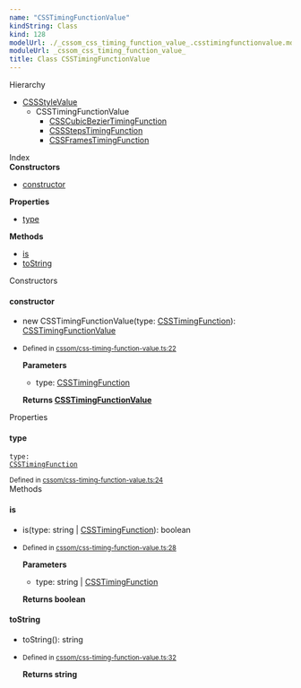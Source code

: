 ```yaml
---
name: "CSSTimingFunctionValue"
kindString: Class
kind: 128
modelUrl: ./_cssom_css_timing_function_value_.csstimingfunctionvalue.md
moduleUrl: _cssom_css_timing_function_value_
title: Class CSSTimingFunctionValue
---
```



<section class="pt-2 tsd-panel tsd-hierarchy">
<div class="lead">Hierarchy</div>
<ul class="pl-3 tsd-hierarchy list-style-initial">
<li>
<a href="../_cssom_css_style_value_.cssstylevalue/" class="tsd-signature-type">CSSStyleValue</a>
<ul class="pl-3 tsd-hierarchy list-style-initial">
<li>
<span class="target">CSSTimingFunctionValue</span>

<ul class="pl-3 tsd-hierarchy list-style-initial">
<li>
<a href="../_cssom_css_timing_function_value_.csscubicbeziertimingfunction/" class="tsd-signature-type">CSSCubicBezierTimingFunction</a>
</li>
<li>
<a href="../_cssom_css_timing_function_value_.cssstepstimingfunction/" class="tsd-signature-type">CSSStepsTimingFunction</a>
</li>
<li>
<a href="../_cssom_css_timing_function_value_.cssframestimingfunction/" class="tsd-signature-type">CSSFramesTimingFunction</a>
</li>
</ul>
</li>
</ul>
</li>
</ul>

</section>





<section >
<div class="lead pb-2">Index</div>
<section class="tsd-panel tsd-index-panel">
<div class="tsd-index-content">
<section class="tsd-index-section ">
<strong>Constructors</strong>
<ul>
<li class="tsd-kind-constructor tsd-parent-kind-class"><a href="../_cssom_css_timing_function_value_.csstimingfunctionvalue/#constructor" class="tsd-kind-icon">constructor</a></li>
</ul>
</section>
<section class="tsd-index-section ">
<strong>Properties</strong>
<ul>
<li class="tsd-kind-property tsd-parent-kind-class"><a href="../_cssom_css_timing_function_value_.csstimingfunctionvalue/#type" class="tsd-kind-icon">type</a></li>
</ul>
</section>
<section class="tsd-index-section ">
<strong>Methods</strong>
<ul>
<li class="tsd-kind-method tsd-parent-kind-class"><a href="../_cssom_css_timing_function_value_.csstimingfunctionvalue/#is" class="tsd-kind-icon">is</a></li>
<li class="tsd-kind-method tsd-parent-kind-class"><a href="../_cssom_css_timing_function_value_.csstimingfunctionvalue/#tostring" class="tsd-kind-icon">to<wbr>String</a></li>
</ul>
</section>
</div>
</section>
</section>
<section>
<div class="lead">Constructors</div>
<section class="pb-4 pt-2 tsd-kind-constructor tsd-parent-kind-class">
<div class="d-flex flex-row">

<h4 id="constructor">constructor</h4>
</div>

<ul class="tsd-signatures tsd-kind-constructor tsd-parent-kind-class">
<li class="tsd-signature tsd-kind-icon">new CSSTiming<wbr>Function<wbr>Value<span class="tsd-signature-symbol">(</span>type<span class="tsd-signature-symbol">: </span><a href="../_cssom_css_timing_function_value_.csstimingfunction/" class="tsd-signature-type">CSSTimingFunction</a><span class="tsd-signature-symbol">)</span><span class="tsd-signature-symbol">: </span><a href="../_cssom_css_timing_function_value_.csstimingfunctionvalue/" class="tsd-signature-type">CSSTimingFunctionValue</a></li>
</ul>

<ul class="tsd-descriptions">
<li class="tsd-description">
<aside class="tsd-sources pb-2">
<div class="d-flex flex-column">
<small class="text-muted">Defined in <a href="https://github.com/umbopepato/visua/blob/6f68f03/src/cssom/css-timing-function-value.ts#L22">cssom/css-timing-function-value.ts:22</a></small>
</div>
</aside>


<strong>Parameters</strong>
<ul class="pl-3 pb-2 list-style-initial">
<li>
<div class="h6 mb-0">type: <a href="../_cssom_css_timing_function_value_.csstimingfunction/" class="tsd-signature-type">CSSTimingFunction</a></div>


</li>
</ul>

<strong>Returns <a href="../_cssom_css_timing_function_value_.csstimingfunctionvalue/" class="tsd-signature-type">CSSTimingFunctionValue</a></strong>


</li>
</ul>

</section>
</section>
<section>
<div class="lead">Properties</div>
<section class="pb-4 pt-2 tsd-kind-property tsd-parent-kind-class">
<div class="d-flex flex-row">

<h4 id="type">type</h4>
</div>

<code class="tsd-signature tsd-kind-icon">type<span class="tsd-signature-symbol">:</span> <a href="../_cssom_css_timing_function_value_.csstimingfunction/" class="tsd-signature-type">CSSTimingFunction</a></code>

<aside class="tsd-sources pb-2">
<div class="d-flex flex-column">
<small class="text-muted">Defined in <a href="https://github.com/umbopepato/visua/blob/6f68f03/src/cssom/css-timing-function-value.ts#L24">cssom/css-timing-function-value.ts:24</a></small>
</div>
</aside>




</section>
</section>
<section>
<div class="lead">Methods</div>
<section class="pb-4 pt-2 tsd-kind-method tsd-parent-kind-class">
<div class="d-flex flex-row">

<h4 id="is">is</h4>
</div>

<ul class="tsd-signatures tsd-kind-method tsd-parent-kind-class">
<li class="tsd-signature tsd-kind-icon">is<span class="tsd-signature-symbol">(</span>type<span class="tsd-signature-symbol">: </span><span class="tsd-signature-type">string</span><span class="tsd-signature-symbol"> | </span><a href="../_cssom_css_timing_function_value_.csstimingfunction/" class="tsd-signature-type">CSSTimingFunction</a><span class="tsd-signature-symbol">)</span><span class="tsd-signature-symbol">: </span><span class="tsd-signature-type">boolean</span></li>
</ul>

<ul class="tsd-descriptions">
<li class="tsd-description">
<aside class="tsd-sources pb-2">
<div class="d-flex flex-column">
<small class="text-muted">Defined in <a href="https://github.com/umbopepato/visua/blob/6f68f03/src/cssom/css-timing-function-value.ts#L28">cssom/css-timing-function-value.ts:28</a></small>
</div>
</aside>


<strong>Parameters</strong>
<ul class="pl-3 pb-2 list-style-initial">
<li>
<div class="h6 mb-0">type: <span class="tsd-signature-type">string</span><span class="tsd-signature-symbol"> | </span><a href="../_cssom_css_timing_function_value_.csstimingfunction/" class="tsd-signature-type">CSSTimingFunction</a></div>


</li>
</ul>

<strong>Returns <span class="tsd-signature-type">boolean</span></strong>


</li>
</ul>

</section>
<section class="pb-4 pt-2 tsd-kind-method tsd-parent-kind-class">
<div class="d-flex flex-row">

<h4 id="tostring">to<wbr>String</h4>
</div>

<ul class="tsd-signatures tsd-kind-method tsd-parent-kind-class">
<li class="tsd-signature tsd-kind-icon">to<wbr>String<span class="tsd-signature-symbol">(</span><span class="tsd-signature-symbol">)</span><span class="tsd-signature-symbol">: </span><span class="tsd-signature-type">string</span></li>
</ul>

<ul class="tsd-descriptions">
<li class="tsd-description">
<aside class="tsd-sources pb-2">
<div class="d-flex flex-column">
<small class="text-muted">Defined in <a href="https://github.com/umbopepato/visua/blob/6f68f03/src/cssom/css-timing-function-value.ts#L32">cssom/css-timing-function-value.ts:32</a></small>
</div>
</aside>



<strong>Returns <span class="tsd-signature-type">string</span></strong>


</li>
</ul>

</section>
</section>
